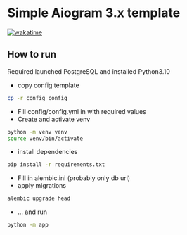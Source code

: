 # Simple Aiogram 3.x template
[![wakatime](https://wakatime.com/badge/user/929ee39b-4eb0-4076-ab5e-5ade3c56e464/project/7d995a8f-0e9f-428a-a098-5186c70b6d6e.svg)](https://wakatime.com/badge/user/929ee39b-4eb0-4076-ab5e-5ade3c56e464/project/7d995a8f-0e9f-428a-a098-5186c70b6d6e)

## How to run

Required launched PostgreSQL and installed Python3.10

* copy config template
```bash
cp -r config config
```
* Fill config/config.yml in with required values 
* Create and activate venv
```bash
python -m venv venv
source venv/bin/activate
```
* install dependencies
```bash
pip install -r requirements.txt
```
* Fill in alembic.ini (probably only db url)
* apply migrations
```bash
alembic upgrade head
```
* ... and run
```bash
python -m app
```
